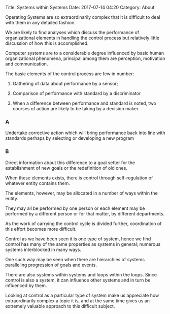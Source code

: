 Title: Systems within Systems
Date: 2017-07-14 04:20
Category: About

Operating Systems are so extraordinarily complex that it is difficult to deal with them in any detailed fashion.

We are likely to find analyses which discuss the performance of organizational elements in handling the control process but relatively little discussion of how this is accomplished.

Computer systems are to a considerable degree influenced by basic human organizational phenomena, principal among them are perception, motivation and communication.

The basic elements of the control process are few in number:

1. Gathering of data about performance by a sensor;

2. Comparison of performance with standard by a discriminator

3. When a difference between performance and standard is noted, two courses of action are likely to be taking by a decision maker.

### A 
Undertake corrective action which will bring performance back into line with standards perhaps by selecting or developing a new program

### B
Direct information about this difference to a goal setter for the establishment of new goals or the redefinition of old ones.

When these elements exists, there is control through self-regulation of whatever entity contains them.

The elements, however, may be allocated in a number of ways within the entity.

They may all be performed by one person or each element may be performed by a different person or for that matter, by different departments.

As the work of carrying the control cycle is divided further, coordination of this effort becomes more difficult.

Control as we have been seen it is one type of system, hence we find control has many of the same properties as systems in general; numerous systems interblocked in many ways.

One such way may be seen when there are hierarchies of systems paralleling progression of goals and events.

There are also systems within systems and loops within the loops. Since control is also a system, it can influence other systems and in turn be influenced by them.

Looking at control as a particular type of system make us appreciate how extraordinarily complex a topic it is, and at the same time gives us an extremely valuable approach to this difficult subject.
